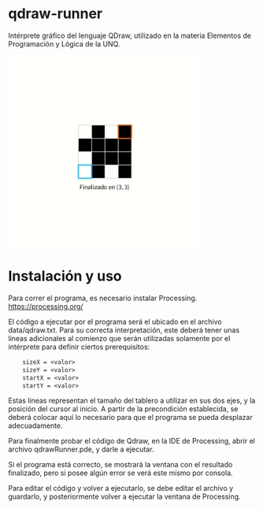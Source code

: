 # **qdraw-runner**
Intérprete gráfico del lenguaje QDraw, utilizado en la materia Elementos de Programación y Lógica de la UNQ.

![QDraw Runner preview](/img/preview.gif)

# **Instalación y uso**
Para correr el programa, es necesario instalar Processing. https://processing.org/

El código a ejecutar por el programa será el ubicado en el archivo data/qdraw.txt.
Para su correcta interpretación, este deberá tener unas lineas adicionales al comienzo que serán utilizadas solamente por el intérprete para definir ciertos prerequisitos:

```
    sizeX = <valor>
    sizeY = <valor>
    startX = <valor>
    startY = <valor>
```

Estas lineas representan el tamaño del tablero a utilizar en sus dos ejes, y la posición del cursor al inicio. A partir de la precondición establecida, se deberá colocar aquí lo necesario para que el programa se pueda desplazar adecuadamente.

Para finalmente probar el código de Qdraw, en la IDE de Processing, abrir el archivo qdrawRunner.pde, y darle a ejecutar. 

Si el programa está correcto, se mostrará la ventana con el resultado finalizado, pero si posee algún error se verá este mismo por consola.

Para editar el código y volver a ejecutarlo, se debe editar el archivo y guardarlo, y posteriormente volver a ejecutar la ventana de Processing.
